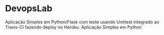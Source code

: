 # DevopsLab
Aplicação Simples em  Python/Flask com teste usando Unittest integrado ao Travis-CI fazendo deploy no Heroku.
Aplicação Simples em  Python
